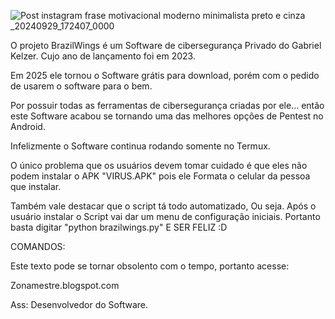 
![Post instagram frase motivacional moderno minimalista preto e cinza _20240929_172407_0000](https://github.com/user-attachments/assets/532cac40-1cf5-45ab-be2b-5201c21feb80)

O projeto BrazilWings é um Software de cibersegurança Privado do Gabriel Kelzer. Cujo ano de lançamento foi em 2023.  

Em 2025 ele tornou o Software grátis para download, porém com o pedido de usarem o software para o bem.

Por possuir todas as ferramentas de cibersegurança criadas por ele... então este Software acabou se tornando uma das melhores opções de Pentest no Android.

Infelizmente o Software continua rodando somente no Termux.

O único problema que os usuários devem tomar cuidado é que eles não podem instalar o APK "VIRUS.APK" pois ele Formata o celular da pessoa que instalar.

Também vale destacar que o script tá todo automatizado, Ou seja. Após o usuário instalar o Script vai dar um menu de configuração iniciais. Portanto basta digitar "python brazilwings.py" E SER FELIZ :D

COMANDOS:

Este texto pode se tornar obsolento com o tempo, portanto acesse:

Zonamestre.blogspot.com 

Ass: Desenvolvedor do Software.
